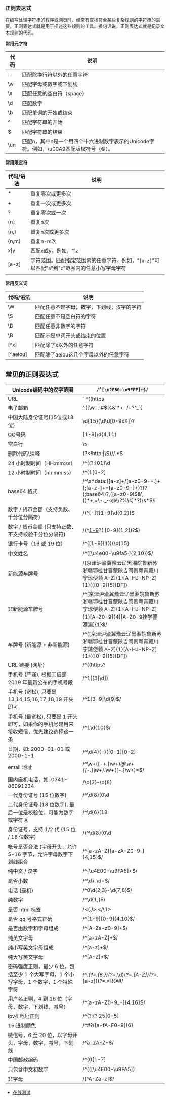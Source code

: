 
### 正则表达式
在编写处理字符串的程序或网页时，经常有查找符合某些复杂规则的字符串的需要。正则表达式就是用于描述这些规则的工具。换句话说，正则表达式就是记录文本规则的代码。  

**常用元字符**

| 代码 | 说明                                                         |
| ---- | ------------------------------------------------------------ |
| .    | 匹配除换行符以外的任意字符                                   |
| \w   | 匹配字母或数字或下划线                                       |
| \s   | 匹配任意的空白符（space）                                    |
| \d   | 匹配数字                                                     |
| \b   | 匹配单词的开始或结束                                         |
| ^    | 匹配字符串的开始                                             |
| $    | 匹配字符串的结束                                             |
| \un  | 匹配n，其中n是一个用四个十六进制数字表示的Unicode字符。例如，\u00A9匹配版权符号（©）。 |

**常用限定符**

| 代码/语法 | 说明                                                         |
| --------- | ------------------------------------------------------------ |
| *         | 重复零次或更多次                                             |
| +         | 重复一次或更多次                                             |
| ?         | 重复零次或一次                                               |
| {n}       | 重复n次                                                      |
| {n,}      | 重复n次或更多次                                              |
| {n,m}     | 重复n-m次                                                    |
| x\|y      | 匹配x或y。例如，“`z|food`"能匹配"`z`"或"`food`"。"`(z|f)ood`"则匹配"`zood`"或"`food`"。 |
| [a-z]     | 字符范围。匹配指定范围内的任意字符。例如，“`[a-z]`"可以匹配"`a`"到"`z`"范围内的任意小写字母字符 |
|           |                                                              |

**常用反义词**

| 代码/语法 | 说明                                       |
| --------- | ------------------------------------------ |
| \W        | 匹配任意不是字母，数字，下划线，汉字的字符 |
| \S        | 匹配任意不是空白符的字符                   |
| \D        | 匹配任意非数字的字符                       |
| \B        | 匹配不是单词开头或结束的位置               |
| [^x]      | 匹配除了x以外的任意字符                    |
| [^aeiou]  | 匹配除了aeiou这几个字母以外的任意字符      |

## 常见的正则表达式

| Unicode编码中的汉字范围      | `/^[\u2E80-\u9FFF]+$/`                            |  
| ---------------------------- | ------------------------------------------------- |  
| URL                          | ` ^((https|http)?:\/\/)[^\s]+ `                   |  
| 电子邮箱                     | ^([\w-.!#$%&'*+-/=?^_`{|}~]+)@((?:\w+\.)+)(?:[a-zA-Z]{2,4})$ |  
| 中国大陆身份证号(15位或18位) | \d{15}(\d\d[0-9xX])?                              |  
| QQ号码                       | [1-9]\d{4,11}                                     |  
| 空白行                       | \s                                                |  
| 删除代码\\注释               | (?<!http:\|\S)//.*$                               |  
| 24 小时制时间（HH:mm:ss）    | /^((?:[01]\d|2[0-3]):[0-5]\d:[0-5]\d$)/ |  
| 12 小时制时间（hh:mm:ss）    | /^(1[0-2]|0?[1-9]):[0-5]\d:[0-5]\d$/ |  
| base64 格式                  | /^\s*data:([a-z]+\/[a-z0-9-+.]+(;[a-z-]+=[a-z0-9-]+)?)?(;base64)?,([a-z0-9!$&',()*+;=\-._~:@\/?%\s]*?)\s*$/i |  
| 数字 / 货币金额（支持负数、千分位分隔符） | /(^[-]?[1-9]\d{0,2}($|(,\d{3})*($|(\.\d{1,2}$))))|((^[0](\.\d{1,2})?)|(^[-][0]\.\d{1,2}))$/ |  
| 数字 / 货币金额 (只支持正数、不支持校验千分位分隔符) | /(^[1-9]([0-9]+)?(\.[0-9]{1,2})?$)|(^(0){1}$)|(^[0-9]\.[0-9]([0-9])?$)/ |  
| 银行卡号（16 或 19 位） | /^([1-9]{1})(\d{15}|\d{18})$/ |  
| 中文姓名 | /^([\u4e00-\u9fa5·]{2,10})$/ |  
| 新能源车牌号 | /[京津沪渝冀豫云辽黑湘皖鲁新苏浙赣鄂桂甘晋蒙陕吉闽贵粤青藏川宁琼使领 A-Z]{1}[A-HJ-NP-Z]{1}(([0-9]{5}[DF])|([DF][A-HJ-NP-Z0-9][0-9]{4}))$/ |  
| 非新能源车牌号 | /^[京津沪渝冀豫云辽黑湘皖鲁新苏浙赣鄂桂甘晋蒙陕吉闽贵粤青藏川宁琼使领 A-Z]{1}[A-HJ-NP-Z]{1}[A-Z0-9]{4}[A-Z0-9挂学警港澳]{1}$/ |  
| 车牌号 (新能源 + 非新能源) | /^([京津沪渝冀豫云辽黑湘皖鲁新苏浙赣鄂桂甘晋蒙陕吉闽贵粤青藏川宁琼使领 A-Z]{1}[A-HJ-NP-Z]{1}(([0-9]{5}[DF])|([DF]([A-HJ-NP-Z0-9])[0-9]{4})))|([京津沪渝冀豫云辽黑湘皖鲁新苏浙赣鄂桂甘晋蒙陕吉闽贵粤青藏川宁琼使领 A-Z]{1}[A-Z]{1}[A-HJ-NP-Z0-9]{4}[A-HJ-NP-Z0-9 挂学警港澳]{1})$/ |  
| URL 链接 (网址) | /^((https?|ftp|file):\/\/)?([\da-z.-]+)\.([a-z.]{2,6})(\/\w\.-]*)*\/?/ |  
| 手机号 (严谨), 根据工信部 2019 年最新公布的手机号段 | /^1((3[\d])|(4[5,6,7,9])|(5[0-3,5-9])|(6[5-7])|(7[0-8])|(8[\d])|(9[1,8,9]))\d{8}$/ |  
| 手机号 (宽松), 只要是 13,14,15,16,17,18,19 开头即可 | /^1[3-9]\d{9}$/ |  
| 手机号 (最宽松), 只要是 1 开头即可，如果你的手机号是用来接收短信，优先建议选择这一条 | /^1\d{10}$/ |  
| 日期，如: 2000-01-01 或 2000-1-1 | /^\d{4}(-)([0-1][0-2]|\d)\1([0-2]\d|\d|30|31)$/ |  
| email 地址 | /^\w+([-+.]\w+)*@\w+([-.]\w+)*\.\w+([-.]\w+)*$/ |  
| 国内座机电话，如: 0341-86091234 | /\d{3}-\d{8}|\d{4}-\d{7}/ |  
| 一代身份证号 (15 位数字) | /^\d{8}(0\d|11|12)([0-2]\d|30|31)\d{3}$/ |  
| 二代身份证号 (18 位数字), 最后一位是校验位，可能为数字或字符 X | /^\d{6}(18|19|20)\d{2}(0\d|11|12)([0-2]\d|30|31)\d{3}(\d|X|x)$/ |  
| 身份证号，支持 1/2 代 (15 位 / 18 位数字) | /(^\d{8}(0\d|11|12)([0-2]\d|30|31)\d{3}$)|(^\d{6}(18|19|20)\d{2}(0\d|11|12)([0-2]\d|30|31)\d{3}(\d|X|x)$)/ |  
| 帐号是否合法 (字母开头，允许 5-16 字节，允许字母数字下划线组合 | /^[a-zA-Z][a-zA-Z0-9_]{4,15}$/ |  
| 纯中文 / 汉字 | /^[\u4E00-\u9FA5]+$/ |  
| 是否小数 | /^\d+\.\d+$/ |  
| 电话 (座机) | /^0\d{2,3}-\d{7,8}$/ |  
| 纯数字 | /^\d{1,}$/ |  
| 是否 html 标签 | /<(.*)>.*<\/\1>|<(.*) \/>/ |  
| 是否 qq 号格式正确 | /^[1-9][0-9]{4,10}$/ |  
| 是否由数字和字母组成 | /^[A-Za-z0-9]+$/ |  
| 纯英文字母 | /^[a-zA-Z]+$/ |  
| 纯小写英文字母组成 | /^[a-z]+$/ |  
| 纯大写英文字母 | /^[A-Z]+$/ |  
| 密码强度正则，最少 6 位，包括至少 1 个大写字母，1 个小写字母，1 个数字，1 个特殊字符 | /^.*(?=.{6,})(?=.*\d)(?=.*[A-Z])(?=.*[a-z])(?=.*[!@#$%^&*? ]).*$/ |  
| 用户名正则，4 到 16 位（字母，数字，下划线，减号） | /^[a-zA-Z0-9_-]{4,16}$/ |  
| ipv4 地址正则 | /^(?:(?:25[0-5]|2[0-4][0-9]|[01]?[0-9][0-9]?)\.){3}(?:25[0-5]|2[0-4][0-9]|[01]?[0-9][0-9]?)$/ |  
| 16 进制颜色 | /^#?([a-fA-F0-9]{6}|[a-fA-F0-9]{3})$/ |  
| 微信号，6 至 20 位，以字母开头，字母，数字，减号，下划线 | /^[a-zA-Z]([-_a-zA-Z0-9]{5,19})+$/ |  
| 中国邮政编码 | /^(0[1-7]|1[0-356]|2[0-7]|3[0-6]|4[0-7]|5[1-7]|6[1-7]|7[0-5]|8[013-6])\d{4}$/ |  
| 只包含中文和数字 | /^(([\u4E00-\u9FA5])|(\d))+$/ |  
| 非字母 | /[^A-Za-z]$/ |  


- [在线测试](http://www.regexpal.com)